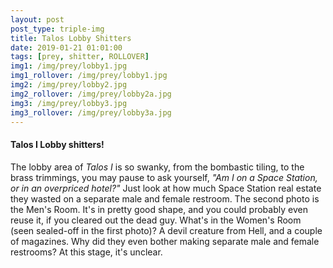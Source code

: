 ```yaml
---
layout: post
post_type: triple-img
title: Talos Lobby Shitters
date: 2019-01-21 01:01:00
tags: [prey, shitter, ROLLOVER]
img1: /img/prey/lobby1.jpg
img1_rollover: /img/prey/lobby1.jpg
img2: /img/prey/lobby2.jpg
img2_rollover: /img/prey/lobby2a.jpg
img3: /img/prey/lobby3.jpg
img3_rollover: /img/prey/lobby3a.jpg
---
```

#### Talos I Lobby shitters!

The lobby area of *Talos I* is so swanky, from the bombastic tiling, to the brass trimmings, you may pause to ask yourself, *"Am I on a Space Station, or in an overpriced hotel?"* Just look at how much Space Station real estate they wasted on a separate male and female restroom. The second photo is the Men's Room. It's in pretty good shape, and you could probably even reuse it, if you cleared out the dead guy. What's in the Women's Room (seen sealed-off in the first photo)? A devil creature from Hell, and a couple of magazines. Why did they even bother making separate male and female restrooms? At this stage, it's unclear.
